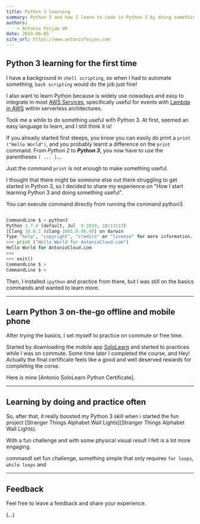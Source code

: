 ```yaml
---
title: Python 3 learning
summary: Python 3 and how I learn to code in Python 3 by doing something useful and fun
authors:
    - Antonio Feijao UK
date: 2019-06-05
site_url: https://www.antoniofeijao.com
---
```


## Python 3 learning for the first time

I have a background in `shell scripting`, so when I had to automate something, `bash scripting` would do the job just fine!

I also want to learn Python because is widely use nowadays and easy to integrate in most [AWS Services](https://aws.amazon.com), specifically useful for events with [Lambda in AWS](https://aws.amazon.com/lambda/) within serverless architectures.

Took me a while to do something useful with Python 3. At first, seemed an easy language to learn, and I still think it is!

If you already started first steeps, you know you  can easily do print a `print ("Hello World")`, and you probably learnt a difference on the `print` command. From *Python 2* to ***Python 3***, you now have to use the parentheses `( ... )`...

Just the command `print` is not enough to make something useful.

I thought that there might be someone else out there struggling to get started in Python 3, so I decided to share my experience on "How I start learning Python 3 and doing something useful".

You can execute command directly from running the command python3

```python

CommandLine $ > python3
Python 3.7.4 (default, Jul  9 2019, 18:13:23)
[Clang 10.0.1 (clang-1001.0.46.4)] on darwin
Type "help", "copyright", "credits" or "license" for more information.
>>> print ("Hello World for AntonioCloud.com")
Hello World for AntonioCloud.com
>>>
>>> exit()
CommandLine $ >
CommandLine $ >

```

Then, I installed `ipython` and practice from there, but I was still on the basics commands and wanted to learn more.

---

## Learn Python 3 on-the-go offline and mobile phone

After trying the basics, I set myself to practice on commute or free time.

Started by downloading the mobile app [SoloLearn](https://www.sololearn.com/) and started to practices while I was on commute. Some time later I  completed the course, and Hey! Actually the final certificate feels like a good and well deserved rewards for completing the corse.

Here is mine [Antonio SoloLearn Python Certificate].

---

## Learning by doing and practice often

So, after that, it really boosted my Python 3 skill when i started the fun project [Stranger Things Alphabet Wall Lights](Stranger Things Alphabet Wall Lights).

With a fun challenge and with some physical visual result I felt is a lot more engaging.

commandI set fun challenge, something simple that only requires `for loops`, `while loops` and

---

## Feedback

Feel free to leave a feedback and share your experience.

(...)
